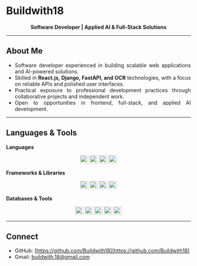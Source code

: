 # Buildwith18

<div align="center">
  <strong>Software Developer | Applied AI & Full-Stack Solutions</strong>
  
</div>

---

## About Me

- <div align="justify">Software developer experienced in building scalable web applications and AI-powered solutions.</div>
- <div align="justify">Skilled in <strong>React.js, Django, FastAPI, and OCR</strong> technologies, with a focus on reliable APIs and polished user interfaces.</div>
- <div align="justify">Practical exposure to professional development practices through collaborative projects and independent work.</div>
- <div align="justify">Open to opportunities in frontend, full-stack, and applied AI development.</div>

---

## Languages & Tools

**Languages**

<p align="center">
  <img src="https://img.shields.io/badge/-Python-black?style=flat-square&logo=python" alt="Python" height="22" />
  <img src="https://img.shields.io/badge/-JavaScript-black?style=flat-square&logo=javascript" alt="JavaScript" height="22" />
  <img src="https://img.shields.io/badge/-HTML5-orange?style=flat-square&logo=html5" alt="HTML5" height="22" />
  <img src="https://img.shields.io/badge/-CSS3-blue?style=flat-square&logo=css3" alt="CSS3" height="22" />
</p>

**Frameworks & Libraries**

<p align="center">
  <img src="https://img.shields.io/badge/-React-blue?style=flat-square&logo=react" alt="React" height="22" />
  <img src="https://img.shields.io/badge/-Django-green?style=flat-square&logo=django" alt="Django" height="22" />
  <img src="https://img.shields.io/badge/-FastAPI-blue?style=flat-square&logo=fastapi" alt="FastAPI" height="22" />
  <img src="https://img.shields.io/badge/-Tesseract-black?style=flat-square" alt="Tesseract OCR" height="22" />
</p>

**Databases & Tools**

<p align="center">
  <img src="https://img.shields.io/badge/-MySQL-blue?style=flat-square&logo=mysql" alt="MySQL" height="22" />
  <img src="https://img.shields.io/badge/-Git-black?style=flat-square&logo=git" alt="Git" height="22" />
  <img src="https://img.shields.io/badge/-Docker-blue?style=flat-square&logo=docker" alt="Docker" height="22" />
  <img src="https://img.shields.io/badge/-Postman-orange?style=flat-square&logo=postman" alt="Postman" height="22" />
  <img src="https://img.shields.io/badge/-VS%20Code-0078d7?style=flat-square&logo=visual-studio-code" alt="VS Code" height="22" />
</p>

---

## Connect

- GitHub: [https://github.com/Buildwith18](https://github.com/Buildwith18)
- Gmail: [buildwith.18@gmail.com](mailto:buildwith.18@gmail.com)
